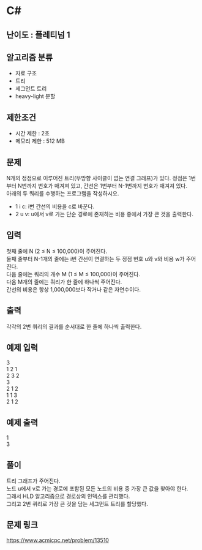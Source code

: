 # C#

## 난이도 : 플레티넘 1

## 알고리즘 분류
  - 자료 구조
  - 트리
  - 세그먼트 트리
  - heavy-light 분할

## 제한조건
  - 시간 제한 : 2초
  - 메모리 제한 : 512 MB

## 문제
N개의 정점으로 이루어진 트리(무방향 사이클이 없는 연결 그래프)가 있다. 정점은 1번부터 N번까지 번호가 매겨져 있고, 간선은 1번부터 N-1번까지 번호가 매겨져 있다.<br/>
아래의 두 쿼리를 수행하는 프로그램을 작성하시오.<br/>

  - 1 i c: i번 간선의 비용을 c로 바꾼다.
  - 2 u v: u에서 v로 가는 단순 경로에 존재하는 비용 중에서 가장 큰 것을 출력한다.


## 입력
첫째 줄에 N (2 ≤ N ≤ 100,000)이 주어진다.<br/>
둘째 줄부터 N-1개의 줄에는 i번 간선이 연결하는 두 정점 번호 u와 v와 비용 w가 주어진다.<br/>
다음 줄에는 쿼리의 개수 M (1 ≤ M ≤ 100,000)이 주어진다.<br/>
다음 M개의 줄에는 쿼리가 한 줄에 하나씩 주어진다.<br/>
간선의 비용은 항상 1,000,000보다 작거나 같은 자연수이다.<br/>


## 출력
각각의 2번 쿼리의 결과를 순서대로 한 줄에 하나씩 출력한다.<br/>


## 예제 입력
3<br/>
1 2 1<br/>
2 3 2<br/>
3<br/>
2 1 2<br/>
1 1 3<br/>
2 1 2<br/>


## 예제 출력
1<br/>
3<br/>


## 풀이
트리 그래프가 주어진다.<br/>
노드 u에서 v로 가는 경로에 포함된 모든 노드의 비용 중 가장 큰 값을 찾아야 한다.<br/>
그래서 HLD 알고리즘으로 경로상의 인덱스를 관리했다.<br/>
그리고 2번 쿼리로 가장 큰 것을 담는 세그먼트 트리를 할당했다.<br/>


## 문제 링크
https://www.acmicpc.net/problem/13510